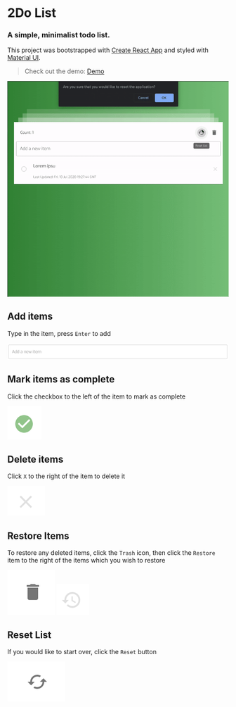 # 2Do List

### A simple, minimalist todo list.

This project was bootstrapped with [Create React App](https://github.com/facebook/create-react-app) and styled with [Material UI](https://material-ui.com/).

> Check out the demo: [Demo](https://bbaskett-2do-list.netlify.app/)

![Overview Video](./assets/full_video.gif)

## Add items

Type in the item, press `Enter` to add

![add item](./assets/add.png)

## Mark items as complete

Click the checkbox to the left of the item to mark as complete

![mark as complete](./assets/mark_complete.png)

## Delete items

Click `X` to the right of the item to delete it

![delete item](./assets/delete.png)

## Restore Items

To restore any deleted items, click the `Trash` icon, then click the `Restore` item to the right of the items which you wish to restore

![trash](./assets/trash.png) ![restore item](./assets/restore.png)

## Reset List

If you would like to start over, click the `Reset` button

![reset list](./assets/reset.png)
